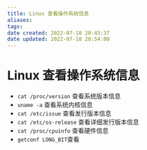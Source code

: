 ```yaml
---
title: Linux 查看操作系统信息
aliases: 
tags: 
date created: 2022-07-18 20:43:37
date updated: 2022-07-18 20:54:00
---
```


# Linux 查看操作系统信息

- `cat /proc/version` 查看系统版本信息
- `uname -a` 查看系统内核信息
- `cat /etc/issue` 查看发行版本信息
- `cat /etc/os-release` 查看详细发行版本信息
- `cat /proc/cpuinfo` 查看硬件信息
- `getconf LONG_BIT`查看
